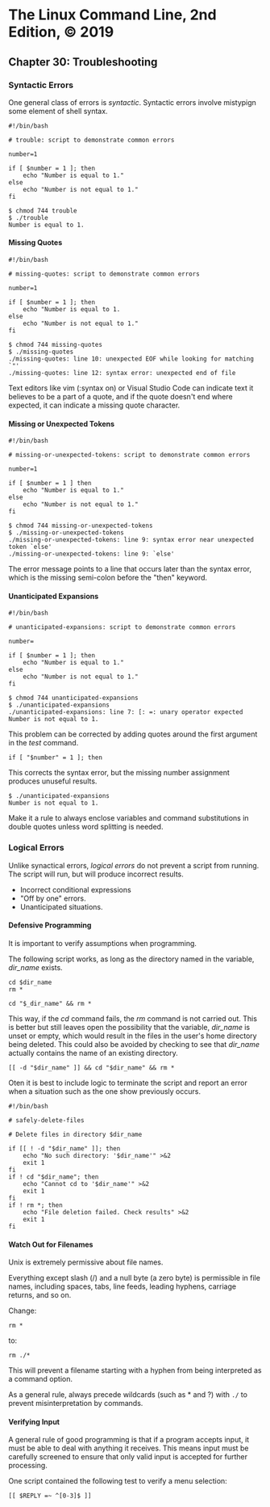 # The Linux Command Line, 2nd Edition, © 2019

## Chapter 30: Troubleshooting

### Syntactic Errors

One general class of errors is _syntactic_. Syntactic errors involve mistypign some element of shell syntax.

```
#!/bin/bash

# trouble: script to demonstrate common errors

number=1

if [ $number = 1 ]; then
	echo "Number is equal to 1."
else
	echo "Number is not equal to 1."
fi
```

```
$ chmod 744 trouble
$ ./trouble
Number is equal to 1.
```

#### Missing Quotes

```
#!/bin/bash

# missing-quotes: script to demonstrate common errors

number=1

if [ $number = 1 ]; then
	echo "Number is equal to 1.
else
	echo "Number is not equal to 1."
fi
```

```
$ chmod 744 missing-quotes 
$ ./missing-quotes 
./missing-quotes: line 10: unexpected EOF while looking for matching `"'
./missing-quotes: line 12: syntax error: unexpected end of file
```

Text editors like vim (:syntax on) or Visual Studio Code can indicate text it believes to be a part of a quote, and if the quote doesn't end where expected, it can indicate a missing quote character.

#### Missing or Unexpected Tokens

```
#!/bin/bash

# missing-or-unexpected-tokens: script to demonstrate common errors

number=1

if [ $number = 1 ] then
	echo "Number is equal to 1."
else
	echo "Number is not equal to 1."
fi
```

```
$ chmod 744 missing-or-unexpected-tokens 
$ ./missing-or-unexpected-tokens 
./missing-or-unexpected-tokens: line 9: syntax error near unexpected token `else'
./missing-or-unexpected-tokens: line 9: `else'
```

The error message points to a line that occurs later than the syntax error, which is the missing semi-colon before the "then" keyword.

#### Unanticipated Expansions

```
#!/bin/bash

# unanticipated-expansions: script to demonstrate common errors

number=

if [ $number = 1 ]; then
	echo "Number is equal to 1."
else
	echo "Number is not equal to 1."
fi
```

```
$ chmod 744 unanticipated-expansions 
$ ./unanticipated-expansions 
./unanticipated-expansions: line 7: [: =: unary operator expected
Number is not equal to 1.
```

This problem can be corrected by adding quotes around the first argument in the _test_ command.

`if [ "$number" = 1 ]; then`

This corrects the syntax error, but the missing number assignment produces unuseful results.

```
$ ./unanticipated-expansions 
Number is not equal to 1.
```

Make it a rule to always enclose variables and command substitutions in double quotes unless word splitting is needed.

### Logical Errors

Unlike synactical errors, _logical errors_ do not prevent a script from running.
The script will run, but will produce incorrect results.

* Incorrect conditional expressions
* "Off by one" errors.
* Unanticipated situations.

#### Defensive Programming

It is important to verify assumptions when programming.

The following script works, as long as the directory named in the variable, _dir\_name_ exists.

```
cd $dir_name
rm *
```

`cd "$_dir_name" && rm *`

This way, if the _cd_ command fails, the _rm_ command is not carried out.
This is better but still leaves open the possibility that the variable, _dir\_name_ is unset or empty, which would result in the files in the user's home directory being deleted. This could also be avoided by checking to see that _dir\_name_ actually contains the name of an existing directory.

`[[ -d "$dir_name" ]] && cd "$dir_name" && rm *`

Oten it is best to include logic to terminate the script and report an error when a situation such as the one show previously occurs.

```
#!/bin/bash

# safely-delete-files

# Delete files in directory $dir_name

if [[ ! -d "$dir_name" ]]; then
	echo "No such directory: '$dir_name'" >&2
	exit 1
fi
if ! cd "$dir_name"; then
	echo "Cannot cd to '$dir_name'" >&2
	exit 1
fi
if ! rm *; then
	echo "File deletion failed. Check results" >&2
	exit 1
fi
```

#### Watch Out for Filenames

Unix is extremely permissive about file names.

Everything except slash (/) and a null byte (a zero byte) is permissible in file names, including spaces, tabs, line feeds, leading hyphens, carriage returns, and so on.

Change:

`rm *`

to:

`rm ./*`

This will prevent a filename starting with a hyphen from being interpreted as a command option.

As a general rule, always precede wildcards (such as \* and \?) with `./` to prevent misinterpretation by commands.

#### Verifying Input

A general rule of good programming is that if a program accepts input, it must be able to deal with anything it receives. This means input must be carefully screened to ensure that only valid input is accepted for further processing.

One script contained the following test to verify a menu selection:

`[[ $REPLY =~ ^[0-3]$ ]]`

